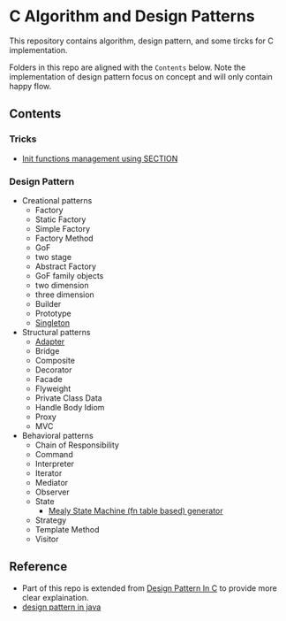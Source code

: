 # C Algorithm and Design Patterns

This repository contains algorithm, design pattern, and some tircks for C implementation.

Folders in this repo are aligned with the `Contents` below. Note the implementation of design pattern focus on concept and will only contain happy flow.

## Contents

### Tricks

- [Init functions management using SECTION](./c_tricks/init_with_section/)

### Design Pattern

- Creational patterns
  - Factory
  - Static Factory
  - Simple Factory
  - Factory Method
  - GoF
  - two stage
  - Abstract Factory
  - GoF family objects
  - two dimension
  - three dimension
  - Builder
  - Prototype
  - [Singleton](./c_design_patterns/creational_patterns/singleton/)
- Structural patterns
  - [Adapter](./c_design_patterns/structural_patterns/adapter/)
  - Bridge
  - Composite
  - Decorator
  - Facade
  - Flyweight
  - Private Class Data
  - Handle Body Idiom
  - Proxy
  - MVC
- Behavioral patterns
  - Chain of Responsibility
  - Command
  - Interpreter
  - Iterator
  - Mediator
  - Observer
  - State
    - [Mealy State Machine (fn table based) generator](https://github.com/hanbo1990/MealyFSMGenerator)
  - Strategy
  - Template Method
  - Visitor

## Reference

- Part of this repo is extended from [Design Pattern In C](https://github.com/huawenyu/Design-Patterns-in-C) to provide more clear explaination.
- [design pattern in java](https://www.javatpoint.com/design-patterns-in-java)
